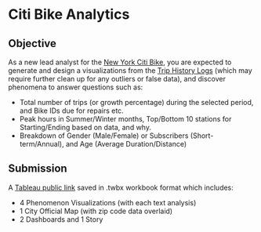 # Citi Bike Analytics
## Objective
As a new lead analyst for the [New York Citi Bike](https://en.wikipedia.org/wiki/Citi_Bike), you are expected to generate and design a visualizations from the [Trip History Logs](https://www.citibikenyc.com/system-data) (which may require further clean up for any outliers or false data), and discover phenomena to answer questions such as:<p>
* Total number of trips (or growth percentage) during the selected period, and Bike IDs due for repairs etc. 
* Peak hours in Summer/Winter months, Top/Bottom 10 stations for Starting/Ending based on data, and why.
* Breakdown of Gender (Male/Female) or Subscribers (Short-term/Annual), and Age (Average Duration/Distance)

## Submission
A [Tableau public link](https://public.tableau.com/app/profile/toshi.torihara/viz/tableau-challenge_16321545143960/Starttimebyhour?publish=yes) saved in .twbx workbook format which includes:
* 4 Phenomenon Visualizations (with each text analysis)
* 1 City Official Map (with zip code data overlaid)
* 2 Dashboards and 1 Story
